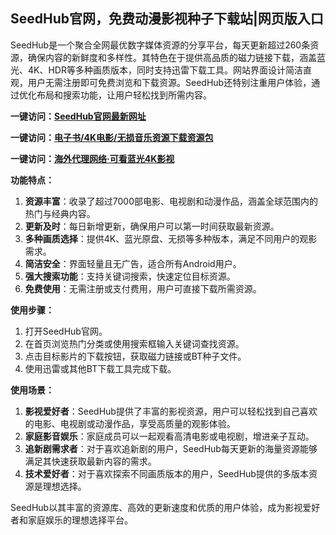 <h2>SeedHub官网，免费动漫影视种子下载站|网页版入口</h2>
<p>SeedHub是一个聚合全网最优数字媒体资源的分享平台，每天更新超过260条资源，确保内容的新鲜度和多样性。其特色在于提供高品质的磁力链接下载，涵盖蓝光、4K、HDR等多种画质版本，同时支持迅雷下载工具。网站界面设计简洁直观，用户无需注册即可免费浏览和下载资源。SeedHub还特别注重用户体验，通过优化布局和搜索功能，让用户轻松找到所需内容。</p>
<p><strong>一键访问：</strong><a href="https://www.xxsnav.com/sites/14496.html" target="_blank"><strong>SeedHub官网最新网址</strong></a></p>
<p><strong>一键访问：</strong><a href=" https://wangpanziyuan.pages.dev/" target="_blank"><strong>电子书/4K电影/无损音乐资源下载资源包</strong></a></p>
<p><strong>一键访问：</strong><a href="http://ip.harmonylink.net/share/e82025" target="_blank"><strong>海外代理网络·可看蓝光4K影视</strong></a></p>
<p><strong>功能特点：</strong></p>
<ol>
  <li><strong>资源丰富</strong>：收录了超过7000部电影、电视剧和动漫作品，涵盖全球范围内的热门与经典内容。</li>
  <li><strong>更新及时</strong>：每日新增更新，确保用户可以第一时间获取最新资源。</li>
  <li><strong>多种画质选择</strong>：提供4K、蓝光原盘、无损等多种版本，满足不同用户的观影需求。</li>
  <li><strong>简洁安全</strong>：界面轻量且无广告，适合所有Android用户。</li>
  <li><strong>强大搜索功能</strong>：支持关键词搜索，快速定位目标资源。</li>
  <li><strong>免费使用</strong>：无需注册或支付费用，用户可直接下载所需资源。</li>
</ol>
<p><strong>使用步骤：</strong></p>
<ol>
  <li>打开SeedHub官网。</li>
  <li>在首页浏览热门分类或使用搜索框输入关键词查找资源。</li>
  <li>点击目标影片的下载按钮，获取磁力链接或BT种子文件。</li>
  <li>使用迅雷或其他BT下载工具完成下载。</li>
</ol>
<p><strong>使用场景：</strong></p>
<ol>
  <li><strong>影视爱好者</strong>：SeedHub提供了丰富的影视资源，用户可以轻松找到自己喜欢的电影、电视剧或动漫作品，享受高质量的观影体验。</li>
  <li><strong>家庭影音娱乐</strong>：家庭成员可以一起观看高清电影或电视剧，增进亲子互动。</li>
  <li><strong>追新剧需求者</strong>：对于喜欢追新剧的用户，SeedHub每天更新的海量资源能够满足其快速获取最新内容的需求。</li>
  <li><strong>技术爱好者</strong>：对于喜欢探索不同画质版本的用户，SeedHub提供的多版本资源是理想选择。</li>
</ol>
<p>SeedHub以其丰富的资源库、高效的更新速度和优质的用户体验，成为影视爱好者和家庭娱乐的理想选择平台。</p>
